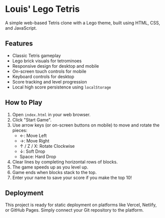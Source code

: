 # Louis' Lego Tetris

A simple web-based Tetris clone with a Lego theme, built using HTML, CSS, and JavaScript.

## Features

*   Classic Tetris gameplay
*   Lego brick visuals for tetrominoes
*   Responsive design for desktop and mobile
*   On-screen touch controls for mobile
*   Keyboard controls for desktop
*   Score tracking and level progression
*   Local high score persistence using `localStorage`

## How to Play

1.  Open `index.html` in your web browser.
2.  Click "Start Game".
3.  Use arrow keys (or on-screen buttons on mobile) to move and rotate the pieces:
    *   ←: Move Left
    *   →: Move Right
    *   ↑ / Z / X: Rotate Clockwise
    *   ↓: Soft Drop
    *   Space: Hard Drop
4.  Clear lines by completing horizontal rows of blocks.
5.  The game speeds up as you level up.
6.  Game ends when blocks stack to the top.
7.  Enter your name to save your score if you make the top 10!

## Deployment

This project is ready for static deployment on platforms like Vercel, Netlify, or GitHub Pages. Simply connect your Git repository to the platform. 